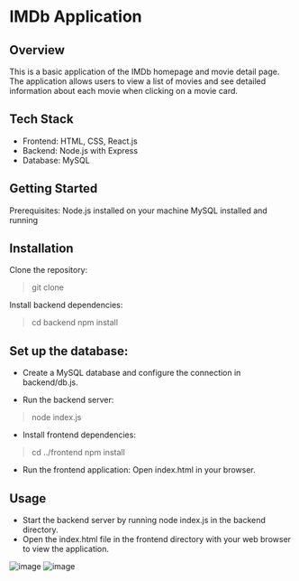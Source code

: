 # IMDb Application

## Overview
This is a basic application of the IMDb homepage and movie detail page. The application allows users to view a list of movies and see detailed information about each movie when clicking on a movie card.

## Tech Stack
- Frontend: HTML, CSS, React.js
- Backend: Node.js with Express
- Database: MySQL

## Getting Started
Prerequisites:
Node.js installed on your machine
MySQL installed and running

## Installation
Clone the repository:
> git clone [<repository-url>](https://github.com/harikrishna0002/pathbeat_task_movielist.git)

Install backend dependencies:
> cd backend
> npm install

## Set up the database:
- Create a MySQL database and configure the connection in backend/db.js.
  
- Run the backend server:
> node index.js

- Install frontend dependencies:
> cd ../frontend
> npm install

- Run the frontend application:
Open index.html in your browser.

## Usage
- Start the backend server by running node index.js in the backend directory.
- Open the index.html file in the frontend directory with your web browser to view the application.

![image](https://github.com/user-attachments/assets/3ec6cab9-6d1a-43c4-b2ac-b8caf5a095bd)
![image](https://github.com/user-attachments/assets/cd03f145-f47d-4125-88db-c7d0cdb6d3e0)

